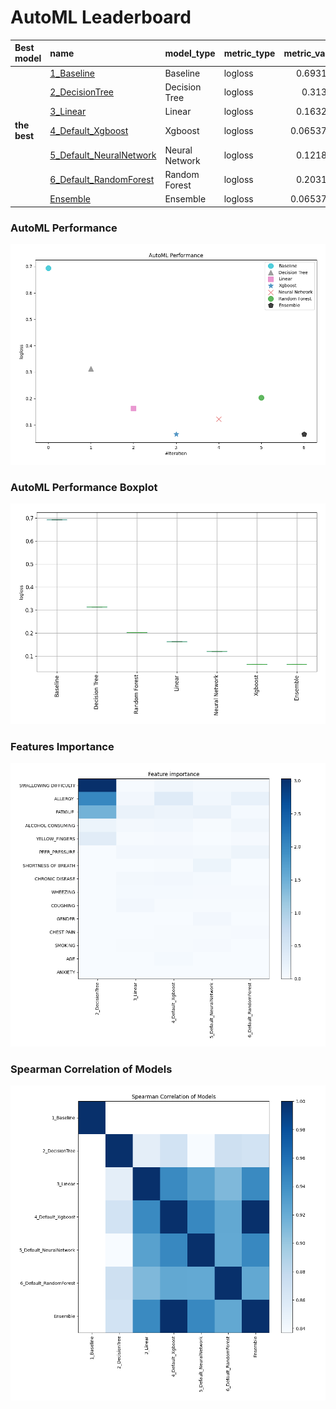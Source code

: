# AutoML Leaderboard

| Best model   | name                                                         | model_type     | metric_type   |   metric_value |   train_time |
|:-------------|:-------------------------------------------------------------|:---------------|:--------------|---------------:|-------------:|
|              | [1_Baseline](1_Baseline/README.md)                           | Baseline       | logloss       |      0.693177  |         0.77 |
|              | [2_DecisionTree](2_DecisionTree/README.md)                   | Decision Tree  | logloss       |      0.31362   |         8.36 |
|              | [3_Linear](3_Linear/README.md)                               | Linear         | logloss       |      0.163214  |         6.98 |
| **the best** | [4_Default_Xgboost](4_Default_Xgboost/README.md)             | Xgboost        | logloss       |      0.0653757 |         5.6  |
|              | [5_Default_NeuralNetwork](5_Default_NeuralNetwork/README.md) | Neural Network | logloss       |      0.121825  |         4.06 |
|              | [6_Default_RandomForest](6_Default_RandomForest/README.md)   | Random Forest  | logloss       |      0.203171  |         2.98 |
|              | [Ensemble](Ensemble/README.md)                               | Ensemble       | logloss       |      0.0653757 |         1.46 |

### AutoML Performance
![AutoML Performance](ldb_performance.png)

### AutoML Performance Boxplot
![AutoML Performance Boxplot](ldb_performance_boxplot.png)

### Features Importance
![features importance across models](features_heatmap.png)



### Spearman Correlation of Models
![models spearman correlation](correlation_heatmap.png)

